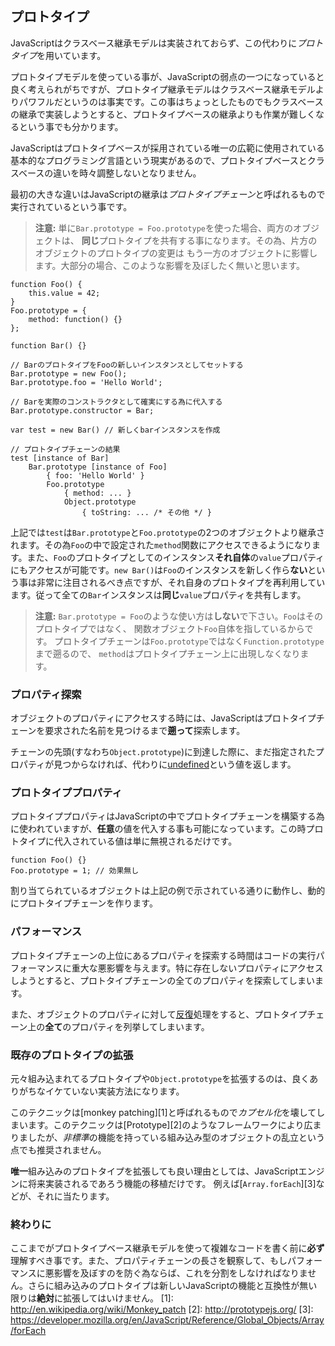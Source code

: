 ## プロトタイプ

JavaScriptはクラスベース継承モデルは実装されておらず、この代わりに*プロトタイプ*を用いています。

プロトタイプモデルを使っている事が、JavaScriptの弱点の一つになっていると良く考えられがちですが、プロトタイプ継承モデルはクラスベース継承モデルよりパワフルだというのは事実です。この事はちょっとしたものでもクラスベースの継承で実装しようとすると、プロトタイプベースの継承よりも作業が難しくなるという事でも分かります。

JavaScriptはプロトタイプベースが採用されている唯一の広範に使用されている基本的なプログラミング言語という現実があるので、プロトタイプベースとクラスベースの違いを時々調整しないとなりません。

最初の大きな違いはJavaScriptの継承は*プロトタイプチェーン*と呼ばれるもので実行されているという事です。

> **注意:** 単に`Bar.prototype = Foo.prototype`を使った場合、両方のオブジェクトは、
> **同じ**プロトタイプを共有する事になります。その為、片方のオブジェクトのプロトタイプの変更は
> もう一方のオブジェクトに影響します。大部分の場合、このような影響を及ぼしたく無いと思います。

    function Foo() {
        this.value = 42;
    }
    Foo.prototype = {
        method: function() {}
    };

    function Bar() {}

    // BarのプロトタイプをFooの新しいインスタンスとしてセットする
    Bar.prototype = new Foo();
    Bar.prototype.foo = 'Hello World';

    // Barを実際のコンストラクタとして確実にする為に代入する
    Bar.prototype.constructor = Bar;

    var test = new Bar() // 新しくbarインスタンスを作成

    // プロトタイプチェーンの結果
    test [instance of Bar]
        Bar.prototype [instance of Foo] 
            { foo: 'Hello World' }
            Foo.prototype
                { method: ... }
                Object.prototype
                    { toString: ... /* その他 */ }

上記では`test`は`Bar.prototype`と`Foo.prototype`の2つのオブジェクトより継承されます。その為`Foo`の中で設定された`method`関数にアクセスできるようになります。また、`Foo`のプロトタイプとしてのインスタンス**それ自体**の`value`プロパティにもアクセスが可能です。`new Bar()`は`Foo`のインスタンスを新しく作ら**ない**という事は非常に注目されるべき点ですが、それ自身のプロトタイプを再利用しています。従って全ての`Bar`インスタンスは**同じ**`value`プロパティを共有します。

> **注意:** `Bar.prototype = Foo`のような使い方は**しない**で下さい。`Foo`はそのプロトタイプではなく、
> 関数オブジェクト`Foo`自体を指しているからです。
> プロトタイプチェーンは`Foo.prototype`ではなく`Function.prototype`まで遡るので、
> `method`はプロトタイプチェーン上に出現しなくなります。

### プロパティ探索

オブジェクトのプロパティにアクセスする時には、JavaScriptはプロトタイプチェーンを要求された名前を見つけるまで**遡って**探索します。

チェーンの先頭(すなわち`Object.prototype`)に到達した際に、まだ指定されたプロパティが見つからなければ、代わりに[undefined](#core.undefined)という値を返します。

### プロトタイププロパティ

プロトタイププロパティはJavaScriptの中でプロトタイプチェーンを構築する為に使われていますが、**任意**の値を代入する事も可能になっています。この時プロトタイプに代入されている値は単に無視されるだけです。

    function Foo() {}
    Foo.prototype = 1; // 効果無し

割り当てられているオブジェクトは上記の例で示されている通りに動作し、動的にプロトタイプチェーンを作ります。

### パフォーマンス

プロトタイプチェーンの上位にあるプロパティを探索する時間はコードの実行パフォーマンスに重大な悪影響を与えます。特に存在しないプロパティにアクセスしようとすると、プロトタイプチェーンの全てのプロパティを探索してしまいます。

また、オブジェクトのプロパティに対して[反復](#object.forinloop)処理をすると、プロトタイプチェーン上の**全て**のプロパティを列挙してしまいます。


### 既存のプロトタイプの拡張

元々組み込まれてるプロトタイプや`Object.prototype`を拡張するのは、良くありがちなイケていない実装方法になります。

このテクニックは[monkey patching][1]と呼ばれるもので*カプセル化*を壊してしまいます。このテクニックは[Prototype][2]のようなフレームワークにより広まりましたが、*非標準*の機能を持っている組み込み型のオブジェクトの乱立という点でも推奨されません。

**唯一**組み込みのプロトタイプを拡張しても良い理由としては、JavaScriptエンジンに将来実装されるであろう機能の移植だけです。
例えば[`Array.forEach`][3]などが、それに当たります。

### 終わりに

ここまでがプロトタイプベース継承モデルを使って複雑なコードを書く前に**必ず**理解すべき事です。また、プロパティチェーンの長さを観察して、もしパフォーマンスに悪影響を及ぼすのを防ぐ為ならば、これを分割をしなければなりません。さらに組み込みのプロトタイプは新しいJavaScriptの機能と互換性が無い限りは**絶対**に拡張してはいけません。
[1]: http://en.wikipedia.org/wiki/Monkey_patch
[2]: http://prototypejs.org/
[3]: https://developer.mozilla.org/en/JavaScript/Reference/Global_Objects/Array/forEach

